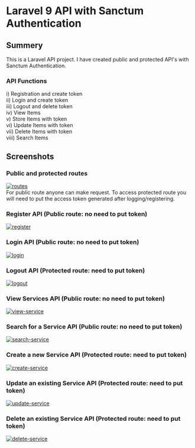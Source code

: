 # Laravel 9 API with Sanctum Authentication

## Summery
This is a Laravel API project. I have created public and protected API's with Sanctum Authentication.
### API Functions
i) Registration and create token <br>
ii) Login and create token <br>
iii) Logout and delete token <br>
iv) View Items <br>
v) Store Items with token <br>
vi) Update Items with token <br>
vii) Delete Items with token <br>
viii) Search Items <br>

## Screenshots
### Public and protected routes
<a href="https://ibb.co/c38jL04"><img src="https://i.ibb.co/1QXk61F/routes.png" alt="routes" border="0"></a><br>
For public route anyone can make request. To access protected route you will need to put the access token generated after logging/registering.


### Register API (Public route: no need to put token)
<a href="https://ibb.co/3Mz7tx7"><img src="https://i.ibb.co/jWRT7CT/register.png" alt="register" border="0"></a>
### Login API (Public route: no need to put token)
<a href="https://ibb.co/djt0F9p"><img src="https://i.ibb.co/hLcRb5d/login.png" alt="login" border="0"></a>
### Logout API (Protected route: need to put token)
<a href="https://ibb.co/v4p8SGY"><img src="https://i.ibb.co/DfhnZyp/logout.png" alt="logout" border="0"></a>


### View Services API (Public route: no need to put token)
<a href="https://ibb.co/dJKGzSM"><img src="https://i.ibb.co/Z1TWk3X/view-service.png" alt="view-service" border="0"></a>
### Search for a Service API (Public route: no need to put token)
<a href="https://ibb.co/pjTHq2s"><img src="https://i.ibb.co/YBS5g2K/search-service.png" alt="search-service" border="0"></a>
### Create a new Service API (Protected route: need to put token)
<a href="https://ibb.co/vwtDY3S"><img src="https://i.ibb.co/cgmxL6j/create-service.png" alt="create-service" border="0"></a>
### Update an existing Service API (Protected route: need to put token)
<a href="https://ibb.co/DzWbrDV"><img src="https://i.ibb.co/ydPR4nf/update-service.png" alt="update-service" border="0"></a>
### Delete an existing Service API (Protected route: need to put token)
<a href="https://ibb.co/2KQb0FY"><img src="https://i.ibb.co/NYP4gFn/delete-service.png" alt="delete-service" border="0"></a>
